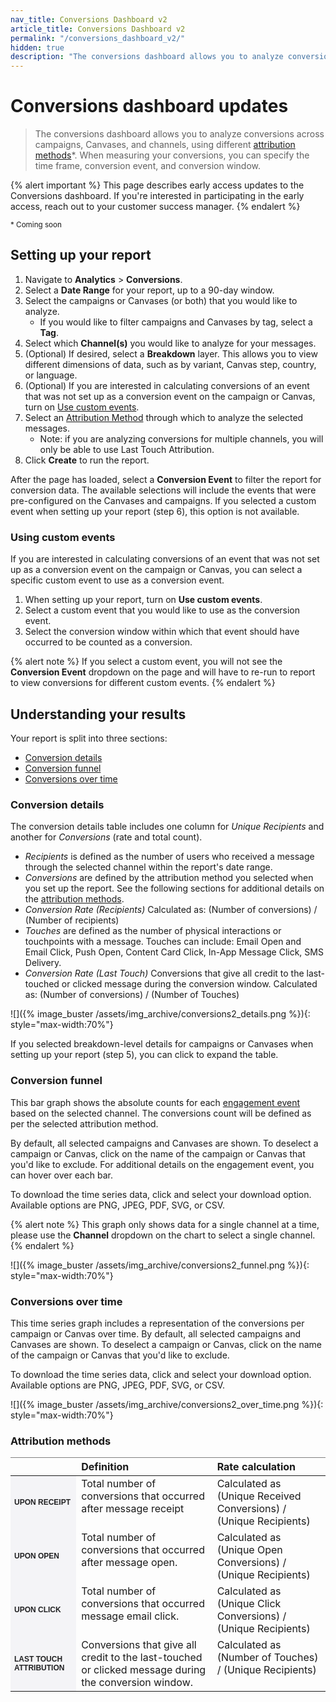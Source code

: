 ```yaml
---
nav_title: Conversions Dashboard v2
article_title: Conversions Dashboard v2
permalink: "/conversions_dashboard_v2/"
hidden: true
description: "The conversions dashboard allows you to analyze conversions across campaigns, Canvases, and channels, using different attribution methods."
---
```


# Conversions dashboard updates

> The conversions dashboard allows you to analyze conversions across campaigns, Canvases, and channels, using different [attribution methods](#attribution-methods)*. When measuring your conversions, you can specify the time frame, conversion event, and conversion window.

{% alert important %}
This page describes early access updates to the Conversions dashboard. If you're interested in participating in the early access, reach out to your customer success manager.
{% endalert %}

<p><sup>* Coming soon</sup></p>

## Setting up your report

1. Navigate to **Analytics** > **Conversions**.
2. Select a **Date Range** for your report, up to a 90-day window.
3. Select the campaigns or Canvases (or both) that you would like to analyze. 
   - If you would like to filter campaigns and Canvases by tag, select a **Tag**.  
4. Select which **Channel(s)** you would like to analyze for your messages.
5. (Optional) If desired, select a **Breakdown** layer. This allows you to view different dimensions of data, such as by variant, Canvas step, country, or language.
6. (Optional) If you are interested in calculating conversions of an event that was not set up as a conversion event on the campaign or Canvas, turn on [Use custom events](#using-custom-events).
7. Select an [Attribution Method](#attribution-methods) through which to analyze the selected messages.
   - Note: if you are analyzing conversions for multiple channels, you will only be able to use Last Touch Attribution.
9. Click **Create** to run the report.

After the page has loaded, select a **Conversion Event** to filter the report for conversion data. The available selections will include the events that were pre-configured on the Canvases and campaigns. If you selected a custom event when setting up your report (step 6), this option is not available.

### Using custom events

If you are interested in calculating conversions of an event that was not set up as a conversion event on the campaign or Canvas, you can select a specific custom event to use as a conversion event. 

1. When setting up your report, turn on **Use custom events**.
2. Select a custom event that you would like to use as the conversion event.
3. Select the conversion window within which that event should have occurred to be counted as a conversion.

{% alert note %}
If you select a custom event, you will not see the **Conversion Event** dropdown on the page and will have to re-run to report to view conversions for different custom events.
{% endalert %}

## Understanding your results

Your report is split into three sections:

- [Conversion details](#conversion-details)
- [Conversion funnel](#conversion-funnel)
- [Conversions over time](#conversions-over-time)

### Conversion details

The conversion details table includes one column for *Unique Recipients* and another for *Conversions* (rate and total count).

- *Recipients* is defined as the number of users who received a message through the selected channel within the report's date range.
- *Conversions* are defined by the attribution method you selected when you set up the report. See the following sections for additional details on the [attribution methods](#attribution-methods).
- *Conversion Rate (Recipients)* Calculated as: (Number of conversions) / (Number of recipients)
- *Touches* are defined as the number of physical interactions or touchpoints with a message. Touches can include: Email Open and Email Click, Push Open, Content Card Click, In-App Message Click, SMS Delivery.
- *Conversion Rate (Last Touch)* Conversions that give all credit to the last-touched or clicked message during the conversion window. Calculated as: (Number of conversions) / (Number of Touches)



![]({% image_buster /assets/img_archive/conversions2_details.png %}){: style="max-width:70%"}

If you selected breakdown-level details for campaigns or Canvases when setting up your report (step 5), you can click <i class="fas fa-angle-down"></i> to expand the table.

### Conversion funnel

This bar graph shows the absolute counts for each [engagement event]({{site.baseurl}}/user_guide/data_and_analytics/braze_currents/event_glossary/message_engagement_events) based on the selected channel. The conversions count will be defined as per the selected attribution method.

By default, all selected campaigns and Canvases are shown. To deselect a campaign or Canvas, click on the name of the campaign or Canvas that you'd like to exclude. For additional details on the engagement event, you can hover over each bar.

To download the time series data, click and select your download option. Available options are PNG, JPEG, PDF, SVG, or CSV.

{% alert note %}
This graph only shows data for a single channel at a time, please use the **Channel** dropdown on the chart to select a single channel.
{% endalert %}

![]({% image_buster /assets/img_archive/conversions2_funnel.png %}){: style="max-width:70%"}

### Conversions over time

This time series graph includes a representation of the conversions per campaign or Canvas over time. By default, all selected campaigns and Canvases are shown. To deselect a campaign or Canvas, click on the name of the campaign or Canvas that you'd like to exclude.

To download the time series data, click <i class="fas fa-bars"></i> and select your download option. Available options are PNG, JPEG, PDF, SVG, or CSV.

![]({% image_buster /assets/img_archive/conversions2_over_time.png %}){: style="max-width:70%"}

### Attribution methods

<style type="text/css">
.tg td{word-break:normal;}
.tg th{word-break:normal;}
.leftHeader{font-size: 12px; font-weight: bold; background-color: #f4f4f7; text-transform: uppercase; color: #212123; font-family: "Sailec W00 Bold",Arial,Helvetica,sans-serif;}
.tg .tg-0pky{border-color:inherit;text-align:left;vertical-align:top}
</style>
<table class="tg">
<thead>
  <tr>
    <th class="tg-0pky"></th>
    <th class="tg-0pky">Definition</th>
    <th class="tg-0pky">Rate calculation</th>
  </tr>
</thead>
<tbody>
  <tr>
    <td class="leftHeader">Upon Receipt</td>
    <td class="tg-0pky">Total number of conversions that occurred after message receipt</td>
    <td class="tg-0pky">Calculated as (Unique Received Conversions) / (Unique Recipients)</td>
  </tr>
  <tr>
    <td class="leftHeader">Upon Open</td>
    <td class="tg-0pky">Total number of conversions that occurred after message open.</td>
    <td class="tg-0pky">Calculated as (Unique Open Conversions) / (Unique Recipients)</td>
  </tr>
  <tr>
    <td class="leftHeader">Upon Click</td>
    <td class="tg-0pky">Total number of conversions that occurred message email click.</td>
    <td class="tg-0pky">Calculated as (Unique Click Conversions) / (Unique Recipients)</td>
  </tr>
     <tr>
    <td class="leftHeader">Last Touch Attribution</td>
    <td class="tg-0pky">Conversions that give all credit to the last-touched or clicked message during the conversion window.</td>
    <td class="tg-0pky">Calculated as (Number of Touches) / (Unique Recipients)</td>
  </tr>
</tbody>
</table>

